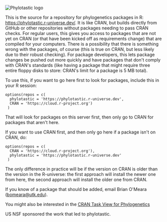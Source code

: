 ![Phylotastic logo]("logo_huge.png")

This is the source for a repository for phylogenetics packages in R: https://phylotastic.r-universe.dev/. It is like CRAN, but builds directly from GitHub or other repositories without packages needing to pass CRAN checks. For regular users, this gives you access to packages that are not yet on CRAN (or that have been kicked off as requirements change) that are compiled for your computers. There is a possibility that there is something wrong with the packages, of course (this is true on CRAN, but less likely due to their robust checking). For package developers, this lets package changes be pushed out more quickly and have packages that don't comply with CRAN's standards (like having a package that might require three entire floppy disks to store: CRAN's limit for a package is 5 MB total). 

To use this, if you want to go here first to look for packages, include this in your R session:

```
options(repos = c(
  phylotastic = 'https://phylotastic.r-universe.dev',
  CRAN = 'https://cloud.r-project.org')
 )
```

That will look for packages on this server first, then only go to CRAN for packages that aren't here.

If you want to use CRAN first, and then only go here if a package isn't on CRAN, do:

```
options(repos = c(
  CRAN = 'https://cloud.r-project.org'),
  phylotastic = 'https://phylotastic.r-universe.dev'
 )
```

The only difference in practice will be if the version on CRAN is older than the version in the R-universe: the first approach will install the newer one from here, the second approach will install the older one from CRAN.

If you know of a package that should be added, email Brian O'Meara (bomeara@utk.edu).

You might also be interested in the [CRAN Task View for Phylogenetics](https://cran.r-project.org/web/views/Phylogenetics.html)

US NSF sponsored the work that led to phylotastic.
